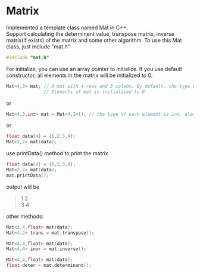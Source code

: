 # Matrix
Implemented a template class named Mat in C++. <br>
Support calculating the determinent value, transpose matrix, inverse matrix(if exists) of the matrix and some other algorithm.
To use this Mat class, just include "mat.h"
```cpp
#include "mat.h"
```
For initialize, you can use an array pointer to initialize. 
If you use default constructor, all elements in the matrix will be initialized to 0.
```cpp
Mat<4,3> mat; // A mat with 4 rows and 3 column. By default, the type of each element is float.
              // Elements of mat is initialized to 0
```
or
```cpp
Mat<4,3,int> mat = Mat<4,3>(); // the type of each element is int. elements of mat is initialized to 0
```
or
```cpp
float data[4] = {1,2,3,4};
Mat<2,2> mat(data);
```
use printData() method to print the matrix
```cpp
float data[4] = {1,2,3,4};
Mat<2,2> mat(data);
mat.printData();
```
output will be
>1    2<br>
>3    4<br>

other methods:
```cpp
Mat<2,4,float> mat(data);
Mat<4,2> trans = mat.transpose();
```
```cpp
Mat<4,4,float> mat(data);
Mat<4,4> invr = mat.inverse();
```
```cpp
Mat<4,4,float> mat(data);
float deter = mat.determinant();
```








